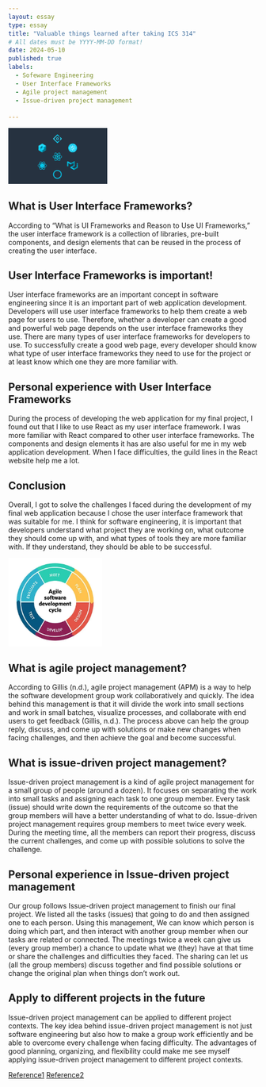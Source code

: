 ```yaml
---
layout: essay
type: essay
title: "Valuable things learned after taking ICS 314"
# All dates must be YYYY-MM-DD format!
date: 2024-05-10
published: true
labels:
  - Sofeware Engineering
  - User Interface Frameworks
  - Agile project management
  - Issue-driven project management

---
```


<img width="200px" class="rounded float-start pe-4" src="../img/react-ui-frameworks-the-best.jpg">

## What is User Interface Frameworks?

According to “What is UI Frameworks and Reason to Use UI Frameworks,” the user interface framework is a collection of libraries, pre-built components, and design elements that can be reused in the process of creating the user interface.

## User Interface Frameworks is important!

User interface frameworks are an important concept in software engineering since it is an important part of web application development. Developers will use user interface frameworks to help them create a web page for users to use. Therefore, whether a developer can create a good and powerful web page depends on the user interface frameworks they use. There are many types of user interface frameworks for developers to use. To successfully create a good web page, every developer should know what type of user interface frameworks they need to use for the project or at least know which one they are more familiar with.

## Personal experience with User Interface Frameworks

During the process of developing the web application for my final project, I found out that I like to use React as my user interface framework. I was more familiar with React compared to other user interface frameworks. The components and design elements it has are also useful for me in my web application development. When I face difficulties, the guild lines in the React website help me a lot.

## Conclusion

Overall, I got to solve the challenges I faced during the development of my final web application because I chose the user interface framework that was suitable for me. I think for software engineering, it is important that developers understand what project they are working on, what outcome they should come up with, and what types of tools they are more familiar with. If they understand, they should be able to be successful.

<img width="190px" class="rounded float-start pe-4" src="../img/agile-software-development.webp">

## What is agile project management?

According to Gillis (n.d.), agile project management (APM) is a way to help the software development group work collaboratively and quickly. The idea behind this management is that it will divide the work into small sections and work in small batches, visualize processes, and collaborate with end users to get feedback (Gillis, n.d.). The process above can help the group reply, discuss, and come up with solutions or make new changes when facing challenges, and then achieve the goal and become successful.


## What is issue-driven project management?

Issue-driven project management is a kind of agile project management for a small group of people (around a dozen). It focuses on separating the work into small tasks and assigning each task to one group member. Every task (issue) should write down the requirements of the outcome so that the group members will have a better understanding of what to do. Issue-driven project management requires group members to meet twice every week. During the meeting time, all the members can report their progress, discuss the current challenges, and come up with possible solutions to solve the challenge.

## Personal experience in Issue-driven project management

Our group follows Issue-driven project management to finish our final project. We listed all the tasks (issues) that going to do and then assigned one to each person. Using this management, We can know which person is doing which part, and then interact with another group member when our tasks are related or connected. The meetings twice a week can give us (every group member) a chance to update what we (they) have at that time or share the challenges and difficulties they faced. The sharing can let us (all the group members) discuss together and find possible solutions or change the original plan when things don’t work out.

## Apply to different projects in the future

Issue-driven project management can be applied to different project contexts. The key idea behind issue-driven project management is not just software engineering but also how to make a group work efficiently and be able to overcome every challenge when facing difficulty. The advantages of good planning, organizing, and flexibility could make me see myself applying issue-driven project management to different project contexts.

<a href="https://www.sencha.com/blog/what-is-ui-frameworks-and-reason-to-use-ui-frameworks/">Reference1</a>
<a href="https://www.techtarget.com/searchcio/definition/Agile-project-management">Reference2</a>

